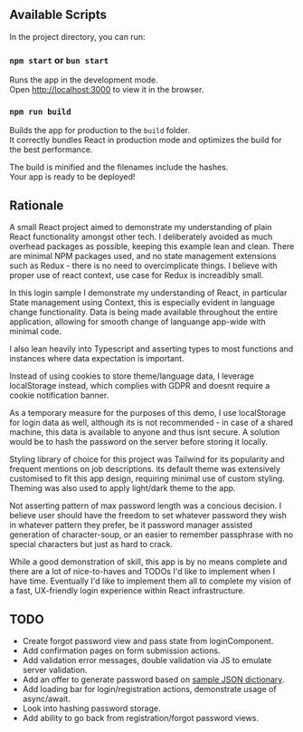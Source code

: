 
## Available Scripts

In the project directory, you can run:

### `npm start` or `bun start`

Runs the app in the development mode.\
Open [http://localhost:3000](http://localhost:3000) to view it in the browser.

### `npm run build`

Builds the app for production to the `build` folder.\
It correctly bundles React in production mode and optimizes the build for the best performance.

The build is minified and the filenames include the hashes.\
Your app is ready to be deployed!

## Rationale

A small React project aimed to demonstrate my understanding of plain React functionality amongst other tech. I deliberately avoided as much overhead packages as possible, keeping this example lean and clean. There are minimal NPM packages used, and no state management extensions such as Redux - there is no need to overcimplicate things. I believe with proper use of react context, use case for Redux is increadibly small.

In this login sample I demonstrate my understanding of React, in particular State management using Context, this is especially evident in language change functionality. Data is being made available throughout the entire application, allowing for smooth change of languange app-wide with minimal code.

I also lean heavily into Typescript and asserting types to most functions and instances where data expectation is important.

Instead of using cookies to store theme/language data, I leverage localStorage instead, which complies with GDPR and doesnt require a cookie notification banner.

As a temporary measure for the purposes of this demo, I use localStorage for login data as well, although its is not recommended - in case of a shared machine, this data is available to anyone and thus isnt secure. A solution would be to hash the password on the server before storing it locally.

Styling library of choice for this project was Tailwind for its popularity and frequent mentions on job descriptions. its default theme was extensively customised to fit this app design, requiring minimal use of custom styling. Theming was also used to apply light/dark theme to the app.

Not asserting pattern of max password length was a concious decision. I believe user should have the freedom to set whatever password they wish in whatever pattern they prefer, be it password manager assisted generation of character-soup, or an easier to remember passphrase with no special characters but just as hard to crack.

While a good demonstration of skill, this app is by no means complete and there are a lot of nice-to-haves and TODOs I'd like to implement when I have time. Eventually I'd like to implement them all to complete my vision of a fast, UX-friendly login experience within React infrastructure.

## TODO

* Create forgot password view and pass state from loginComponent.
* Add confirmation pages on form submission actions.
* Add validation error messages, double validation via JS to emulate server validation.
* Add an offer to generate password based on [sample JSON dictionary](https://github.com/dwyl/english-words/blob/master/words_dictionary.json).
* Add loading bar for login/registration actions, demonstrate usage of async/await.
* Look into hashing password storage.
* Add ability to go back from registration/forgot password views.
